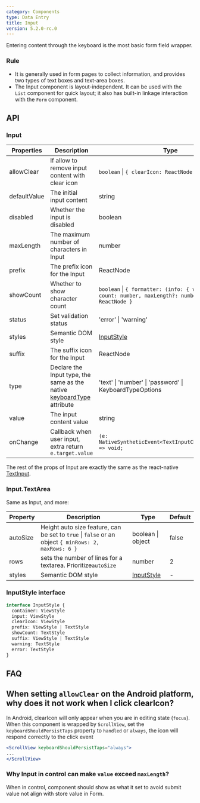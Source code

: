 ```yaml
---
category: Components
type: Data Entry
title: Input
version: 5.2.0-rc.0
---
```


Entering content through the keyboard is the most basic form field wrapper.

### Rule
- It is generally used in form pages to collect information, and provides two types of text boxes and text-area boxes.
- The Input component is layout-independent. It can be used with the `List` component for quick layout; it also has built-in linkage interaction with the `Form` component.

## API

### Input

| Properties | Description | Type | Default |
| --- | --- | --- | --- |
| allowClear | If allow to remove input content with clear icon | `boolean` \| `{ clearIcon: ReactNode }` | - |
| defaultValue | The initial input content | string | - |
| disabled | Whether the input is disabled | boolean | false |
| maxLength | The maximum number of characters in Input | number | - |
| prefix | The prefix icon for the Input | ReactNode | - |
| showCount | Whether to show character count | `boolean` \| `{ formatter: (info: { value: string, count: number, maxLength?: number }) => ReactNode }` | false |
| status | Set validation status | 'error' \| 'warning' | - |
| styles | Semantic DOM style | [InputStyle](#inputstyle-interface) | - |
| suffix | The suffix icon for the Input | ReactNode | - |
| type   | Declare the Input type, the same as the native [keyboardType](http://facebook.github.io/react-native/docs/textinput.html#keyboardtype) attribute | 'text' \| 'number' \| 'password' \| KeyboardTypeOptions | `text` |
| value | The input content value | string | - |
| onChange | Callback when user input, extra return `e.target.value` | `(e: NativeSyntheticEvent<TextInputChangeEventData>) => void;` | - |

The rest of the props of Input are exactly the same as the react-native [TextInput](http://facebook.github.io/react-native/docs/textinput.html).

### Input.TextArea

Same as Input, and more:

| Property | Description | Type | Default |
| --- | --- | --- | --- |
| autoSize | Height auto size feature, can be set to `true` \| `false` or an object `{ minRows: 2, maxRows: 6 }` | boolean \| object | false |
| rows | sets the number of lines for a textarea.	Prioritize`autoSize`  | number | 2 |
| styles | Semantic DOM style | [InputStyle](#inputstyle-interface) | - |

### InputStyle interface

```typescript
interface InputStyle {
  container: ViewStyle
  input: ViewStyle
  clearIcon: ViewStyle
  prefix: ViewStyle | TextStyle
  showCount: TextStyle
  suffix: ViewStyle | TextStyle
  warning: TextStyle
  error: TextStyle
}
```
## FAQ

## When setting `allowClear` on the Android platform, why does it not work when I click clearIcon?

In Android, clearIcon will only appear when you are in editing state (`focus`).
<br/>When this component is wrapped by `ScrollView`, set the `keyboardShouldPersistTaps` property to `handled` or `always`, the icon will respond correctly to the click event

```jsx
<ScrollView keyboardShouldPersistTaps="always">
...
</ScrollView>
```

### Why Input in control can make `value` exceed `maxLength`?

When in control, component should show as what it set to avoid submit value not align with store value in Form.